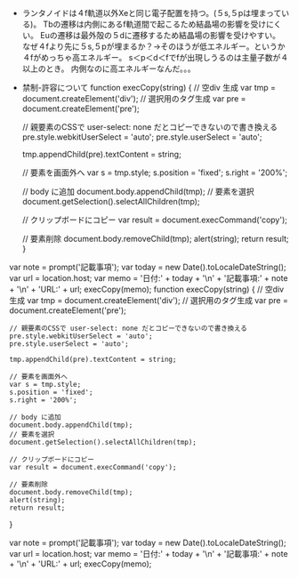 * ランタノイドは４f軌道以外Xeと同じ電子配置を持つ。(５s,５pは埋まっている)。
Tbの遷移は内側にあるf軌道間で起こるため結晶場の影響を受けにくい。
Euの遷移は最外殻の５dに遷移するため結晶場の影響を受けやすい。
なぜ４fより先に５s,５pが埋まるか？→そのほうが低エネルギー。というか４fがめっちゃ高エネルギー。
s＜p＜d＜fでfが出現しうるのは主量子数が４以上のとき。
内側なのに高エネルギーなんだ。。。

* 禁制-許容について
function execCopy(string) {
	// 空div 生成
	var tmp = document.createElement('div');
	// 選択用のタグ生成
	var pre = document.createElement('pre');

	// 親要素のCSSで user-select: none だとコピーできないので書き換える
	pre.style.webkitUserSelect = 'auto';
	pre.style.userSelect = 'auto';

	tmp.appendChild(pre).textContent = string;

	// 要素を画面外へ
	var s = tmp.style;
	s.position = 'fixed';
	s.right = '200%';

	// body に追加
	document.body.appendChild(tmp);
	// 要素を選択
	document.getSelection().selectAllChildren(tmp);

	// クリップボードにコピー
	var result = document.execCommand('copy');

	// 要素削除
	document.body.removeChild(tmp);
	alert(string);
	return result;
}

var note = prompt('記載事項');
var today = new Date().toLocaleDateString();
var url = location.host;
var memo = '日付:' + today + '\n' + '記載事項:' + note + '\n' + 'URL:' + url;
execCopy(memo);
function execCopy(string) {
	// 空div 生成
	var tmp = document.createElement('div');
	// 選択用のタグ生成
	var pre = document.createElement('pre');

	// 親要素のCSSで user-select: none だとコピーできないので書き換える
	pre.style.webkitUserSelect = 'auto';
	pre.style.userSelect = 'auto';

	tmp.appendChild(pre).textContent = string;

	// 要素を画面外へ
	var s = tmp.style;
	s.position = 'fixed';
	s.right = '200%';

	// body に追加
	document.body.appendChild(tmp);
	// 要素を選択
	document.getSelection().selectAllChildren(tmp);

	// クリップボードにコピー
	var result = document.execCommand('copy');

	// 要素削除
	document.body.removeChild(tmp);
	alert(string);
	return result;
}

var note = prompt('記載事項');
var today = new Date().toLocaleDateString();
var url = location.host;
var memo = '日付:' + today + '\n' + '記載事項:' + note + '\n' + 'URL:' + url;
execCopy(memo);
